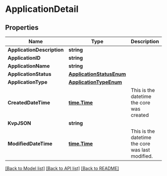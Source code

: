 # ApplicationDetail

## Properties

Name | Type | Description | Notes
------------ | ------------- | ------------- | -------------
**ApplicationDescription** | **string** |  | [optional] 
**ApplicationID** | **string** |  | [optional] 
**ApplicationName** | **string** |  | [optional] 
**ApplicationStatus** | [**ApplicationStatusEnum**](ApplicationStatusEnum.md) |  | [optional] 
**ApplicationType** | [**ApplicationTypeEnum**](ApplicationTypeEnum.md) |  | [optional] 
**CreatedDateTime** | [**time.Time**](time.Time.md) | This is the datetime the core was created | [optional] 
**KvpJSON** | **string** |  | [optional] 
**ModifiedDateTime** | [**time.Time**](time.Time.md) | This is the datetime the core was last modified. | [optional] 

[[Back to Model list]](../README.md#documentation-for-models) [[Back to API list]](../README.md#documentation-for-api-endpoints) [[Back to README]](../README.md)


